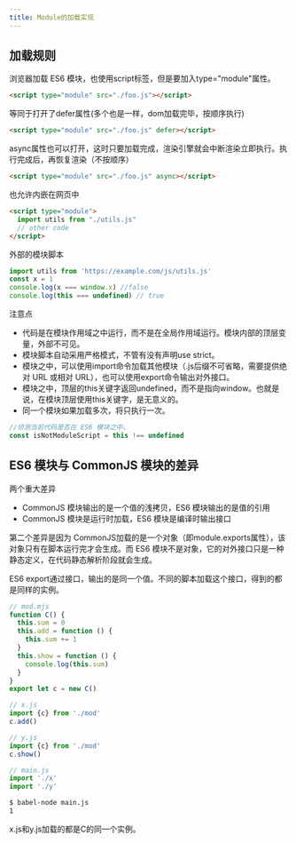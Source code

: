 ```yaml
---
title: Module的加载实现
---
```

## 加载规则

浏览器加载 ES6 模块，也使用script标签，但是要加入type="module"属性。

```html
<script type="module" src="./foo.js"></script>
```

等同于打开了defer属性(多个也是一样，dom加载完毕，按顺序执行)

```html
<script type="module" src="./foo.js" defer></script>
```

async属性也可以打开，这时只要加载完成，渲染引擎就会中断渲染立即执行。执行完成后，再恢复渲染（不按顺序）

```html
<script type="module" src="./foo.js" async></script>
```

也允许内嵌在网页中

```html
<script type="module">
  import utils from "./utils.js"
  // other code
</script>
```

外部的模块脚本

```javascript
import utils from 'https://example.com/js/utils.js'
const x = 1
console.log(x === window.x) //false
console.log(this === undefined) // true
```

注意点

- 代码是在模块作用域之中运行，而不是在全局作用域运行。模块内部的顶层变量，外部不可见。
- 模块脚本自动采用严格模式，不管有没有声明use strict。
- 模块之中，可以使用import命令加载其他模块（.js后缀不可省略，需要提供绝对 URL 或相对 URL），也可以使用export命令输出对外接口。
- 模块之中，顶层的this关键字返回undefined，而不是指向window。也就是说，在模块顶层使用this关键字，是无意义的。
- 同一个模块如果加载多次，将只执行一次。

```javascript
//侦测当前代码是否在 ES6 模块之中。
const isNotModuleScript = this !== undefined
```

## ES6 模块与 CommonJS 模块的差异

两个重大差异

- CommonJS 模块输出的是一个值的浅拷贝，ES6 模块输出的是值的引用
- CommonJS 模块是运行时加载，ES6 模块是编译时输出接口

第二个差异是因为 CommonJS加载的是一个对象（即module.exports属性），该对象只有在脚本运行完才会生成。而 ES6 模块不是对象，它的对外接口只是一种静态定义，在代码静态解析阶段就会生成。

ES6 export通过接口，输出的是同一个值。不同的脚本加载这个接口，得到的都是同样的实例。

```javascript
// mod.mjs
function C() {
  this.sum = 0
  this.add = function () {
    this.sum += 1
  }
  this.show = function () {
    console.log(this.sum)
  }
}
export let c = new C()
```

```javascript
// x.js
import {c} from './mod'
c.add()

// y.js
import {c} from './mod'
c.show()

// main.js
import './x'
import './y'
```

```sh
$ babel-node main.js
1
```

x.js和y.js加载的都是C的同一个实例。
